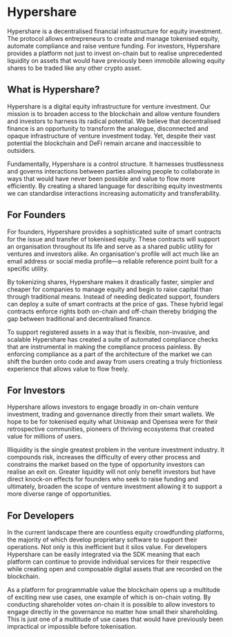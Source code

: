 # Hypershare

Hypershare is a decentralised financial infrastructure for equity investment. The protocol allows entrepreneurs to create and manage tokenised equity, automate compliance and raise venture funding. For investors, Hypershare provides a platform not just to invest on-chain but to realise unprecedented liquidity on assets that would have previously been immobile allowing equity shares to be traded like any other crypto asset.

## What is Hypershare?

Hypershare is a digital equity infrastructure for venture investment. Our mission is to broaden access to the blockchain and allow venture founders and investors to harness its radical potential. We believe that decentralised finance is an opportunity to transform the analogue, disconnected and opaque infrastructure of venture investment today. Yet, despite their vast potential the blockchain and DeFi remain arcane and inaccessible to outsiders.

Fundamentally, Hypershare is a control structure. It harnesses trustlessness and governs interactions between parties allowing people to collaborate in ways that would have never been possible and value to flow more efficiently. By creating a shared language for describing equity investments we can standardise interactions increasing automaticity and transferability.

## For Founders

For founders, Hypershare provides a sophisticated suite of smart contracts for the issue and transfer of tokenised equity. These contracts will support an organisation throughout its life and serve as a shared public utility for ventures and investors alike. An organisation's profile will act much like an email address or social media profile—a reliable reference point built for a specific utility.

By tokenizing shares, Hypershare makes it drastically faster, simpler and cheaper for companies to manage equity and begin to raise capital than through traditional means. Instead of needing dedicated support, founders can deploy a suite of smart contracts at the price of gas. These hybrid legal contracts enforce rights both on-chain and off-chain thereby bridging the gap between traditional and decentralised finance.

To support registered assets in a way that is flexible, non-invasive, and scalable Hypershare has created a suite of automated compliance checks that are instrumental in making the compliance process painless. By enforcing compliance as a part of the architecture of the market we can shift the burden onto code and away from users creating a truly frictionless experience that allows value to flow freely.
        
## For Investors

Hypershare allows investors to engage broadly in on-chain venture investment, trading and governance directly from their smart wallets. We hope to be for tokenised equity what Uniswap and Opensea were for their retrospective communities, pioneers of thriving ecosystems that created value for millions of users.

Illiquidity is the single greatest problem in the venture investment industry. It compounds risk, increases the difficulty of every other process and constrains the market based on the type of opportunity investors can realise an exit on. Greater liquidity will not only benefit investors but have direct knock-on effects for founders who seek to raise funding and ultimately, broaden the scope of venture investment allowing it to support a more diverse range of opportunities.

## For Developers 

In the current landscape there are countless equity crowdfunding platforms, the majority of which develop proprietary software to support their operations. Not only is this inefficient but it silos value. For developers Hypershare can be easily integrated via the SDK meaning that each platform can continue to provide individual services for their respective while creating open and composable digital assets that are recorded on the blockchain.

As a platform for programmable value the blockchain opens up a multitude of exciting new use cases, one example of which is on-chain voting. By conducting shareholder votes on-chain it is possible to allow investors to engage directly in the governance no matter how small their shareholding. This is just one of a multitude of use cases that would have previously been impractical or impossible before tokenisation.